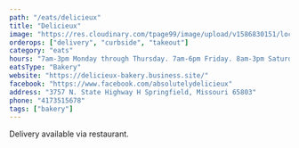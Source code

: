 ```yaml
---
path: "/eats/delicieux"
title: "Delicieux"
image: "https://res.cloudinary.com/tpage99/image/upload/v1586830151/local417eats/local417eatslogo.png"
orderops: ["delivery", "curbside", "takeout"]
category: "eats"
hours: "7am-3pm Monday through Thursday. 7am-6pm Friday. 8am-3pm Saturday"
eatsType: "Bakery"
website: "https://delicieux-bakery.business.site/"
facebook: "https://www.facebook.com/absolutelydelicieux"
address: "3757 N. State Highway H Springfield, Missouri 65803"
phone: "4173515678"
tags: ["bakery"]
---
```


Delivery available via restaurant.
